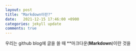 ```yaml
---
layout: post
title: "Markdown이란?"
date: 	2021-12-15 17:46:00 +0900
categories: jekyll update
comments: true
---
```




우리는 github blog에 글을 쓸 때 **마크다운(**Markdown**)이란 것을 
